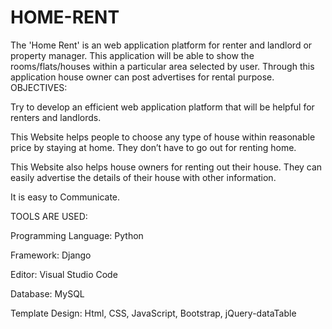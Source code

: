 # HOME-RENT
The 'Home Rent' is an web application platform for renter and  landlord or property manager. This application will be able to show the rooms/flats/houses within a particular area selected by user. Through this application house owner can post advertises for rental purpose.
OBJECTIVES:

Try to develop an efficient web application platform that will be helpful for renters and landlords. 

This Website helps people to choose any type of house within reasonable price by staying at home. They don’t have to go out for renting home.

This Website also helps house owners for renting out their house. They can easily advertise the details of their house with other  information.

It is easy to Communicate.

TOOLS ARE USED:

Programming Language:  Python

Framework:  Django

Editor: Visual Studio Code

Database: MySQL

Template Design: Html, CSS, JavaScript, Bootstrap, jQuery-dataTable


